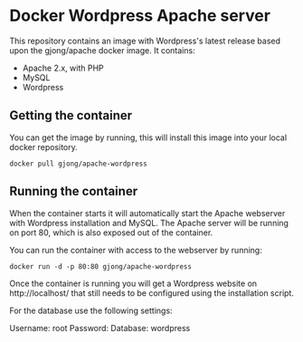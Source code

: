 Docker Wordpress Apache server
======

This repository contains an image with Wordpress's latest release based upon the gjong/apache docker image. It contains:

* Apache 2.x, with PHP
* MySQL
* Wordpress

## Getting the container

You can get the image by running, this will install this image into your local docker repository.

```
docker pull gjong/apache-wordpress
```

## Running the container

When the container starts it will automatically start the Apache webserver with Wordpress installation and MySQL. The Apache server 
will be running on port 80, which is also exposed out of the container.

You can run the container with access to the webserver by running:

```
docker run -d -p 80:80 gjong/apache-wordpress
```

Once the container is running you will get a Wordpress website on http://localhost/ that still needs to be configured using
the installation script. 

For the database use the following settings:

Username: root
Password: <NONE>
Database: wordpress